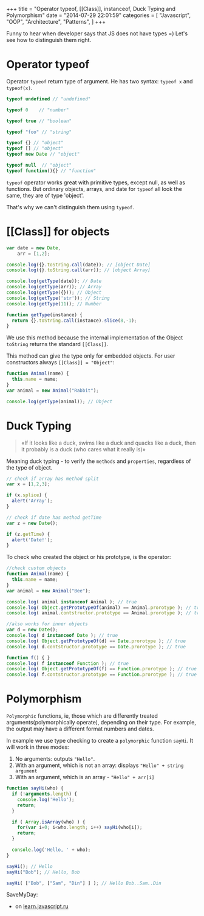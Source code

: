 +++
title = "Operator typeof, [[Class]], instanceof,  Duck Typing and Polymorphism"
date = "2014-07-29 22:01:59"
categories = [
    "Javascript",
    "OOP",
    "Architecture",
    "Patterns",
]
+++

Funny to hear when developer says that JS does not have types =) Let's see how to distinguish them right.

<!--more-->

# Operator typeof

Operator `typeof` return type of argument. He has two syntax: `typeof x` and `typeof(x)`.

```js
typeof undefined // "undefined" 

typeof 0    // "number" 

typeof true // "boolean" 

typeof "foo" // "string" 

typeof {} // "object" 
typeof [] // "object" 
typeof new Date // "object" 

typeof null  // "object" 
typeof function(){} // "function" 
```

`typeof` operator works great with primitive types, except null, as well as functions. But ordinary objects, arrays, and date for `typeof` all look the same, they are of type 'object'.

That's why we can't distinguish them using `typeof`.

#    [[Class]] for objects

```js
var date = new Date,
    arr = [1,2];

console.log({}.toString.call(date)); // [object Date]
console.log({}.toString.call(arr)); // [object Array]

console.log(getType(date)); // Date
console.log(getType(arr)); // Array
console.log(getType({})); // Object
console.log(getType('str')); // String
console.log(getType(11)); // Number

function getType(instance) {
  return {}.toString.call(instance).slice(8,-1);
}
```

We use this method because the internal implementation of the Object `toString` returns the standard `[[Class]]`.

This method can give the type only for embedded objects. For user constructors always `[[Class]] = "Object"`:

```js
function Animal(name) { 
  this.name = name;
}
var animal = new Animal("Rabbit");

console.log(getType(animal)); // Object
```

#    Duck Typing

> «If it looks like a duck, swims like a duck and quacks like a duck, then it probably is a duck (who cares what it really is)»

Meaning duck typing - to verify the `methods` and `properties`, regardless of the type of object.

```js
// check if array has method split
var x = [1,2,3];

if (x.splice) {
  alert('Array');
}

// check if date has method getTime
var z = new Date();

if (z.getTime) {
  alert('Date!');
}
```

To check who created the object or his prototype, is the operator:

```js
//check custom objects
function Animal(name) { 
  this.name = name;
}
var animal = new Animal("Bee");

console.log( animal instanceof Animal ); // true
console.log( Object.getPrototypeOf(animal) == Animal.prorotype ); // true
console.log( animal.contstructor.prototype == Animal.prorotype ); // true

//also works for inner objects
var d = new Date(); 
console.log( d instanceof Date ); // true
console.log( Object.getPrototypeOf(d) == Date.prorotype ); // true
console.log( d.contstructor.prototype == Date.prorotype ); // true

function f() { }
console.log( f instanceof Function ); // true
console.log( Object.getPrototypeOf(f) == Function.prorotype ); // true
console.log( f.contstructor.prototype == Function.prorotype ); // true
```

#    Polymorphism

`Polymorphic` functions, ie, those which are differently treated arguments(polymorphically operate), depending on their type. For example, the output may have a different format numbers and dates.

In example we use type checking to create a `polymorphic` function `sayHi`. It will work in three modes:

1.  No arguments: outputs `"Hello"`.
2.  With an argument, which is not an array: displays `"Hello" + string argument`
3.  With an argument, which is an array - `"Hello" + arr[i]`

```js
function sayHi(who) {
  if (!arguments.length) {
    console.log('Hello');
    return;
  }

  if ( Array.isArray(who) ) {
    for(var i=0; i<who.length; i++) sayHi(who[i]);
    return;
  }

  console.log('Hello, ' + who);
}

sayHi(); // Hello
sayHi("Bob"); // Hello, Bob

sayHi( ["Bob", ["Sam", "Din"] ] ); // Hello Bob..Sam..Din
```

SaveMyDay:

*   on [learn.javascript.ru](http://learn.javascript.ru/type-detection)